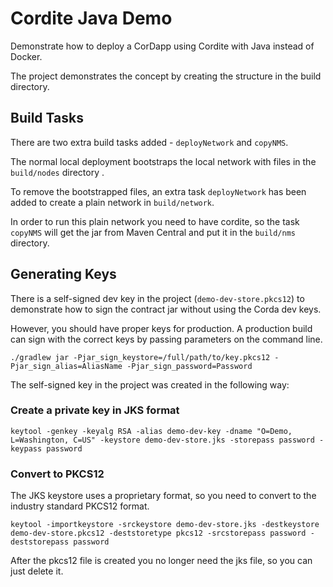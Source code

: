 # Cordite Java Demo

Demonstrate how to deploy a CorDapp using Cordite with Java instead of Docker.

The project demonstrates the concept by creating the structure in the build directory.

## Build Tasks

There are two extra build tasks added - `deployNetwork` and `copyNMS`.

The normal local deployment bootstraps the local network with files in the `build/nodes` directory .

To remove the bootstrapped files, an extra task `deployNetwork` has been added to create a plain network in `build/network`.

In order to run this plain network you need to have cordite, so the task `copyNMS` will get the jar from Maven Central and put it in the `build/nms` directory.

## Generating Keys

There is a self-signed dev key in the project (`demo-dev-store.pkcs12`) to demonstrate how to sign the contract jar without using the Corda dev keys.

However, you should have proper keys for production.
A production build can sign with the correct keys by passing parameters on the command line.

    ./gradlew jar -Pjar_sign_keystore=/full/path/to/key.pkcs12 -Pjar_sign_alias=AliasName -Pjar_sign_password=Password

The self-signed key in the project was created in the following way:

### Create a private key in JKS format

    keytool -genkey -keyalg RSA -alias demo-dev-key -dname "O=Demo, L=Washington, C=US" -keystore demo-dev-store.jks -storepass password -keypass password

### Convert to PKCS12

The JKS keystore uses a proprietary format, so you need to convert to the industry standard PKCS12 format.

    keytool -importkeystore -srckeystore demo-dev-store.jks -destkeystore demo-dev-store.pkcs12 -deststoretype pkcs12 -srcstorepass password -deststorepass password

After the pkcs12 file is created you no longer need the jks file, so you can just delete it.
